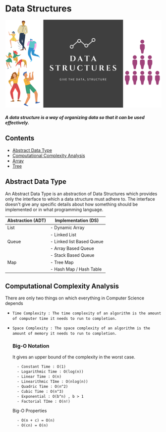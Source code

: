 # Data Structures
![](../images/ds.png)

#### *A data structure is a way of organizing data so that it can be used effectively.*

## Contents

- [Abstract Data Type](https://github.com/ramanaditya/data-structure-and-algorithms/tree/master/Data-Structures#abstract-data-type)
- [Computational Complexity Analysis](https://github.com/ramanaditya/data-structure-and-algorithms/tree/master/Data-Structures#computational-complexity-analysis)
- [Array](https://github.com/ramanaditya/data-structure-and-algorithms/tree/master/Data-Structures/array)
- [Tree](https://github.com/ramanaditya/data-structure-and-algorithms/tree/master/Data-Structures/tree)

## Abstract Data Type
An Abstract Data Type is an abstraction of Data Structures which provides only the interface to which a data structure must adhere to.
The interface doesn't give any specific details about how something should be implemented or in what programming language. 

| Abstraction (ADT) | Implementation (DS) |
| --- | --- |
| List | - Dynamic Array |
| | - Linked List |
| Queue | - Linked list Based Queue |
| | - Array Based Queue |
| | - Stack Based Queue |
| Map | - Tree Map |
| | - Hash Map / Hash Table |

## Computational Complexity Analysis
There are only two things on which everything in Computer Science depends
- ```Time Complexity : The time complexity of an algorithm is the amount of computer time it needs to run to completion. ``` 
- ```Space Complexity : The space complexity of an algorithm is the amount of memory it needs to run to completion. ``` 

    ### Big-O Notation
    It gives an upper bound of the complexity in the worst case. 
    
        - Constant Time : O(1)
        - Logarithmic Time : O(log(n))
        - Linear Time : O(n)
        - Linearithmic TIme : O(nlog(n))
        - Quadric Time : O(n^2)
        - Cubic Time : O(n^3)
        - Exponential : O(b^n) , b > 1
        - Factorial TIme : O(n!)
        
    Big-O Properties
    
        - O(n + c) = O(n)
        - O(cn) = O(n)